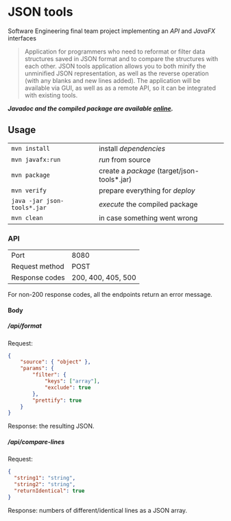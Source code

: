 # JSON tools

Software Engineering final team project implementing an _API_ and _JavaFX_ interfaces

> Application for programmers who need to reformat or filter data structures saved in JSON format and to compare the structures with each other. JSON tools application allows you to both minify the unminified JSON representation, as well as the reverse operation (with any blanks and new lines added). The application will be available via GUI, as well as as a remote API, so it can be integrated with existing tools.

**_Javadoc and the compiled package are available [online](https://vrepetskyi.github.io/json-tools/)._**

## Usage

<table>
    <tr>
        <td><code>mvn install</code></td>
        <td>install <em>dependencies</em></td>
    </tr>
    <tr>
        <td><code>mvn javafx:run</code></td>
        <td><em>run</em> from source</td>
    </tr>
    <tr>
        <td><code>mvn package</code></td>
        <td>create a <em>package</em> (target/json-tools*.jar)</td>
    </tr>
    <tr>
        <td><code>mvn verify</code></td>
        <td>prepare everything for <em>deploy</em></td>
    </tr>
    <tr>
        <td><code>java -jar json-tools*.jar</code></td>
        <td><em>execute</em> the compiled package</td>
    </tr>
    <tr>
        <td><code>mvn clean</code></td>
        <td>in case something went wrong</td>
    </tr>
</table>

### API

<table>
    <tr>
        <td>Port</td>
        <td>8080</td>
    </tr>
    <tr>
        <td>Request method</td>
        <td>POST</td>
    </tr>
    <tr>
        <td>Response codes</td>
        <td>200, 400, 405, 500</td>
    </tr>
</table>

For non-200 response codes, all the endpoints return an error message.

#### Body

##### /api/format

Request:

```json
{
    "source": { "object" },
    "params": {
        "filter": {
            "keys": ["array"],
            "exclude": true
        },
        "prettify": true
    }
}
```

Response: the resulting JSON.

##### /api/compare-lines

Request:

```json
{
  "string1": "string",
  "string2": "string",
  "returnIdentical": true
}
```

Response: numbers of different/identical lines as a JSON array.
